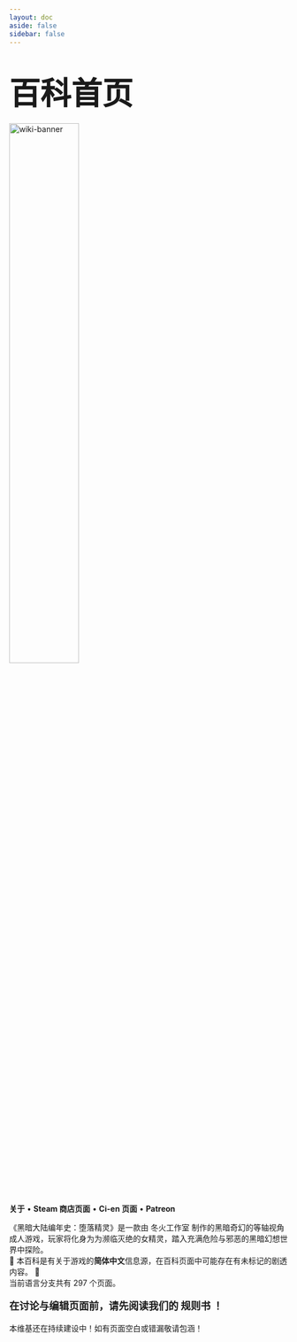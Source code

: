 ```yaml
---
layout: doc
aside: false
sidebar: false
---
```


# <span style="font-size: 3.5rem;">百科首页</span>

<CustomDropdownGroup>
  <CustomDropdown
    trigger-text="人物志"
    :items='[
      { text: "角色", link: "./" },
      { text: "派系", link: "./" },
      { text: "NPC 们", link: "./" },
    ]'
  />
  <CustomDropdown
    trigger-text="世界"
    :items='[
      { text: "乌里哈西斯大陆", link: "./" },
      { text: "传说", link: "./" },
      { text: "任务", link: "./" },
      { text: "活动", link: "./" },
      { text: "敌人", link: "./" },
      { text: "商店", link: "./" },
    ]'
  />
  <CustomDropdown
    trigger-text="物品"
    :items='[
      { text: "生存", link: "./item/category.survival" },
      { text: "装备", link: "./item/category.equipment" },
      { text: "武器", link: "./item/category.weapon" },
      { text: "工具", link: "./item/category.tool" },
      { text: "背包", link: "./item/category.backpack" },
      { text: "特殊", link: "./item/category.special" },
    ]'
  />
  <CustomDropdown
    trigger-text="其他"
    :items='[
      { text: "战斗", link: "./" },
      { text: "技能", link: "./" },
      { text: "制作", link: "./" },
      { text: "烹饪", link: "./" },
      { text: "设置", link: "./" },
    ]'
  />
</CustomDropdownGroup>

<CustomAnnouncement title="欢迎来到黑暗大陆编年史百科!">
  <img src="/wiki/banner/banner_logo.png" alt="wiki-banner" width="50%" height="50%" draggable="false" />
  <div style="font-size: 14px;">
    <a href="./" style="text-decoration: none;"><span style="font-weight: bold;">关于</span></a><span> • </span>
    <a href="https://store.steampowered.com/app/2922590" target="_blank" style="text-decoration: none;"><span style="font-weight: bold;">Steam 商店页面</span></a><span> • </span>
    <a href="https://ci-en.dlsite.com/creator/24629" target="_blank" style="text-decoration: none;"><span style="font-weight: bold;">Ci-en 页面</span></a><span> • </span>
    <a href="https://www.patreon.com/c/DarkLandChronicle" target="_blank" style="text-decoration: none;"><span style="font-weight: bold;">Patreon</span></a>
  </div>
  <div style="font-size: 14px;">
    <p>
      《黑暗大陆编年史：堕落精灵》是一款由 <a href="https://ci-en.dlsite.com/creator/24629" style="text-decoration: none;">冬火工作室</a> 制作的黑暗奇幻的等轴视角成人游戏，玩家将化身为为濒临灭绝的女精灵，踏入充满危险与邪恶的黑暗幻想世界中探险。<br />
      🚨 本百科是有关于游戏的<b>简体中文</b>信息源，在百科页面中可能存在有未标记的剧透内容。 🚨<br />
      当前语言分支共有 297 个页面。
    </p>
  </div>
  <div style="font-size: 18px; font-weight: bold;">
    <p>在讨论与编辑页面前，请先阅读我们的 <a href="/chs/community/rules" style="text-decoration: none; font-weight: bold;">规则书</a> ！</p>
  </div>
</CustomAnnouncement>

<CustomAnnouncement title="公告">
  本维基还在持续建设中！如有页面空白或错漏敬请包涵！
</CustomAnnouncement>

<!--
<CustomButtonGroup :gap="8">
  <CustomButton theme="alt" size="medium" text="按钮" href="./guide/start" />
  <CustomButton theme="alt" size="medium" text="按钮" href="./guide/start" />
  <CustomButton theme="alt" size="medium" text="按钮" href="./guide/start" />
</CustomButtonGroup>
-->

